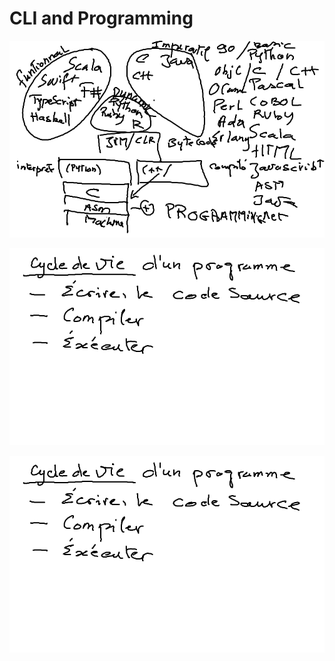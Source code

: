 # CLI and Programming 


![alt tag](./Programming.png)

![alt tag](./Lifecycle.png)

![alt tag](./Lifecycle.png)
